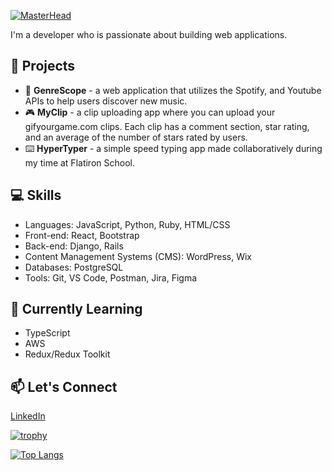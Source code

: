 [![MasterHead]()](https://www.scottypeterson.net/)

I'm a developer who is passionate about building web applications.

## 🚀 Projects

- 🎵 **GenreScope** - a web application that utilizes the Spotify, and Youtube APIs to help users discover new music.
- 🎮 **MyClip** - a clip uploading app where you can upload your gifyourgame.com clips. Each clip has a comment section, star rating, and an average of the number of stars rated by users.
- ⌨️ **HyperTyper** - a simple speed typing app made collaboratively during my time at Flatiron School.

## 💻 Skills

- Languages: JavaScript, Python, Ruby, HTML/CSS
- Front-end: React, Bootstrap
- Back-end: Django, Rails
- Content Management Systems (CMS): WordPress, Wix
- Databases: PostgreSQL
- Tools: Git, VS Code, Postman, Jira, Figma

## 🌱 Currently Learning

- TypeScript
- AWS
- Redux/Redux Toolkit

## 📫 Let's Connect

[LinkedIn](https://www.linkedin.com/in/scotty-peterson/)

[![trophy](https://github-profile-trophy.vercel.app/?username=ryo-ma&theme=onedark)](https://github.com/ryo-ma/github-profile-trophy)

[![Top Langs](https://github-readme-stats.vercel.app/api/top-langs/?username=scottsdaaale)](https://github.com/anuraghazra/github-readme-stats)
